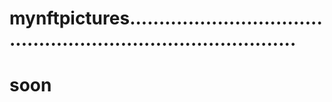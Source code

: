 # mynftpictures..................................................................................
# soon
